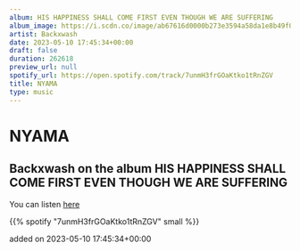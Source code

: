 ```yaml
---
album: HIS HAPPINESS SHALL COME FIRST EVEN THOUGH WE ARE SUFFERING
album_image: https://i.scdn.co/image/ab67616d0000b273e3594a58da1e8b49f05daebf
artist: Backxwash
date: 2023-05-10 17:45:34+00:00
draft: false
duration: 262618
preview_url: null
spotify_url: https://open.spotify.com/track/7unmH3frGOaKtko1tRnZGV
title: NYAMA
type: music
---
```



# NYAMA

## Backxwash on the album HIS HAPPINESS SHALL COME FIRST EVEN THOUGH WE ARE SUFFERING

You can listen [here](https://open.spotify.com/track/7unmH3frGOaKtko1tRnZGV)

{{% spotify "7unmH3frGOaKtko1tRnZGV" small %}}

added on 2023-05-10 17:45:34+00:00